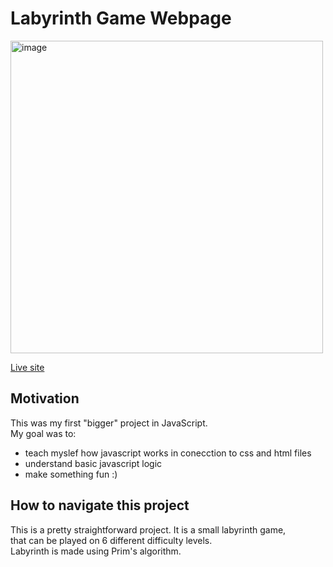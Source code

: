 # Labyrinth Game Webpage
<img src="https://user-images.githubusercontent.com/105423536/176178840-56bc87e6-fe50-45a7-8080-ddd81218b3f3.png" alt="image" width="500"/>
<br/>

[Live site](https://labyrinth-game-neon.vercel.app/)

## Motivation  <br />
  This was my first "bigger"  project in JavaScript. <br />
  My goal was to: <br />
  - teach myslef how javascript works in conecction to css and html files
  - understand basic javascript logic
  - make something fun :)

 ## How to navigate this project <br />

 This is a pretty straightforward project. It is a small labyrinth game, <br />
 that can be played on 6 different difficulty levels. <br />
 Labyrinth is made using Prim's algorithm.

